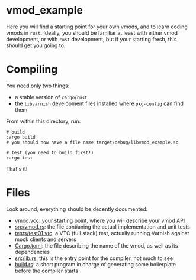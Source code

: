 # vmod_example

Here you will find a starting point for your own vmods, and to learn coding vmods in `rust`. Ideally, you should be familiar at least with either vmod development, or with `rust` development, but if your starting fresh, this should get you going to.

# Compiling

You need only two things:
- a stable version of `cargo`/`rust`
- the `libvarnish` development files installed where `pkg-config` can find them

From within this directory, run:

```
# build
cargo build
# you should now have a file name target/debug/libvmod_example.so

# test (you need to build first!)
cargo test
```

That's it!

# Files

Look around, everything should be decently documented:
- [vmod.vcc](vmod.vcc): your starting point, where you will describe your vmod API
- [src/vmod.rs](src/vmod.rs): the file contianing the actual implementation and unit tests
- [tests/test01.vtc](tests/test01.vtc): a VTC (full stack) test, actually running Varnish against mock clients and servers
- [Cargo.toml](Cargo.toml): the file describing the name of the vmod, as well as its dependencies
- [src/lib.rs](src/lib.rs): this is the entry point for the compiler, not much to see
- [build.rs](build.rs): a short program in charge of generating some boilerplate before the compiler starts
